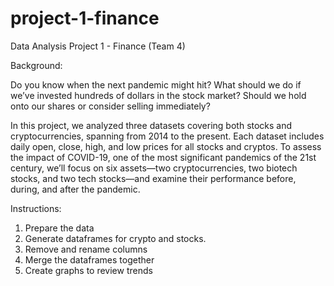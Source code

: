 # project-1-finance
Data Analysis Project 1 - Finance (Team 4)

Background:

Do you know when the next pandemic might hit? What should we do if we’ve invested hundreds of dollars in the stock market? Should we hold onto our shares or consider selling immediately?

In this project, we analyzed three datasets covering both stocks and cryptocurrencies, spanning from 2014 to the present. Each dataset includes daily open, close, high, and low prices for all stocks and cryptos. To assess the impact of COVID-19, one of the most significant pandemics of the 21st century, we’ll focus on six assets—two cryptocurrencies, two biotech stocks, and two tech stocks—and examine their performance before, during, and after the pandemic.

Instructions:
1. Prepare the data
2. Generate dataframes for crypto and stocks. 
3. Remove and rename columns
4. Merge the dataframes together
5. Create graphs to review trends